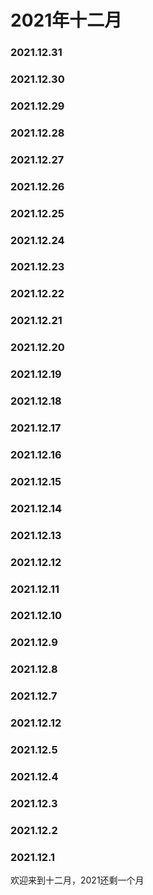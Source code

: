 # 2021年十二月
### 2021.12.31
### 2021.12.30
### 2021.12.29
### 2021.12.28
### 2021.12.27
### 2021.12.26
### 2021.12.25
### 2021.12.24
### 2021.12.23
### 2021.12.22
### 2021.12.21
### 2021.12.20
### 2021.12.19
### 2021.12.18
### 2021.12.17
### 2021.12.16
### 2021.12.15
### 2021.12.14
### 2021.12.13
### 2021.12.12
### 2021.12.11
### 2021.12.10
### 2021.12.9
### 2021.12.8
### 2021.12.7
### 2021.12.12
### 2021.12.5
### 2021.12.4
### 2021.12.3
### 2021.12.2
### 2021.12.1
欢迎来到十二月，2021还剩一个月
